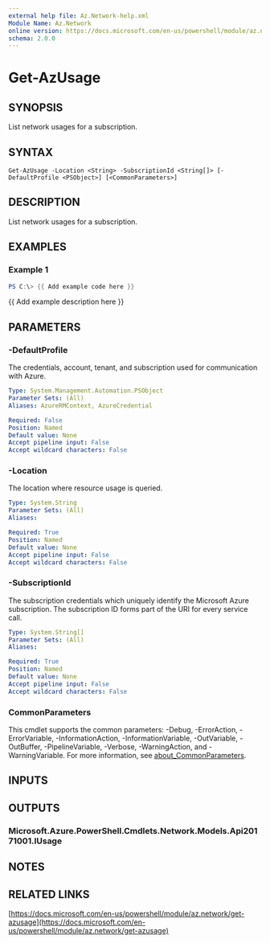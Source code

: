 ```yaml
---
external help file: Az.Network-help.xml
Module Name: Az.Network
online version: https://docs.microsoft.com/en-us/powershell/module/az.network/get-azusage
schema: 2.0.0
---
```


# Get-AzUsage

## SYNOPSIS
List network usages for a subscription.

## SYNTAX

```
Get-AzUsage -Location <String> -SubscriptionId <String[]> [-DefaultProfile <PSObject>] [<CommonParameters>]
```

## DESCRIPTION
List network usages for a subscription.

## EXAMPLES

### Example 1
```powershell
PS C:\> {{ Add example code here }}
```

{{ Add example description here }}

## PARAMETERS

### -DefaultProfile
The credentials, account, tenant, and subscription used for communication with Azure.

```yaml
Type: System.Management.Automation.PSObject
Parameter Sets: (All)
Aliases: AzureRMContext, AzureCredential

Required: False
Position: Named
Default value: None
Accept pipeline input: False
Accept wildcard characters: False
```

### -Location
The location where resource usage is queried.

```yaml
Type: System.String
Parameter Sets: (All)
Aliases:

Required: True
Position: Named
Default value: None
Accept pipeline input: False
Accept wildcard characters: False
```

### -SubscriptionId
The subscription credentials which uniquely identify the Microsoft Azure subscription.
The subscription ID forms part of the URI for every service call.

```yaml
Type: System.String[]
Parameter Sets: (All)
Aliases:

Required: True
Position: Named
Default value: None
Accept pipeline input: False
Accept wildcard characters: False
```

### CommonParameters
This cmdlet supports the common parameters: -Debug, -ErrorAction, -ErrorVariable, -InformationAction, -InformationVariable, -OutVariable, -OutBuffer, -PipelineVariable, -Verbose, -WarningAction, and -WarningVariable. For more information, see [about_CommonParameters](http://go.microsoft.com/fwlink/?LinkID=113216).

## INPUTS

## OUTPUTS

### Microsoft.Azure.PowerShell.Cmdlets.Network.Models.Api20171001.IUsage
## NOTES

## RELATED LINKS

[https://docs.microsoft.com/en-us/powershell/module/az.network/get-azusage](https://docs.microsoft.com/en-us/powershell/module/az.network/get-azusage)

